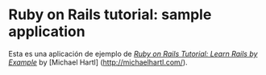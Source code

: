 # Ruby on Rails tutorial: sample application

Esta es una aplicación de ejemplo de [*Ruby on Rails Tutorial: Learn Rails by Example*](http://railstutorial.org/) by [Michael Hartl] (http://michaelhartl.com/).
